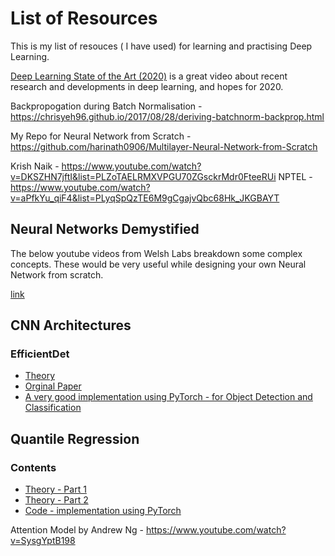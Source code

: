 # List of Resources
This is my list of resouces ( I have used) for learning and practising Deep Learning.

[Deep Learning State of the Art (2020)](https://www.youtube.com/watch?v=0VH1Lim8gL8) is a great video about recent research and developments in deep learning, and hopes for 2020.

Backpropogation during Batch Normalisation - https://chrisyeh96.github.io/2017/08/28/deriving-batchnorm-backprop.html

My Repo for Neural Network from Scratch - https://github.com/harinath0906/Multilayer-Neural-Network-from-Scratch


Krish Naik - https://www.youtube.com/watch?v=DKSZHN7jftI&list=PLZoTAELRMXVPGU70ZGsckrMdr0FteeRUi
NPTEL - https://www.youtube.com/watch?v=aPfkYu_qiF4&list=PLyqSpQzTE6M9gCgajvQbc68Hk_JKGBAYT


## Neural Networks Demystified

The below youtube videos from Welsh Labs breakdown some complex concepts. These would be very useful while designing your own Neural Network from scratch.

[link](https://www.youtube.com/watch?v=bxe2T-V8XRs&list=PLiaHhY2iBX9hdHaRr6b7XevZtgZRa1PoU)

## CNN Architectures
### EfficientDet
* [Theory](https://towardsdatascience.com/a-thorough-breakdown-of-efficientdet-for-object-detection-dc6a15788b73)
* [Orginal Paper](https://arxiv.org/pdf/1911.09070.pdf)
* [A very good implementation using PyTorch - for Object Detection and Classification](https://www.kaggle.com/shonenkov/training-efficientdet)


## Quantile Regression
### Contents
* [Theory - Part 1](https://medium.com/the-artificial-impostor/quantile-regression-part-1-e25bdd8d9d43)
* [Theory - Part 2](https://medium.com/the-artificial-impostor/quantile-regression-part-2-6fdbc26b2629)
* [Code - implementation using PyTorch](https://www.kaggle.com/carlossouza/quantile-regression-pytorch-tabular-data-only)


Attention Model by Andrew Ng - https://www.youtube.com/watch?v=SysgYptB198

